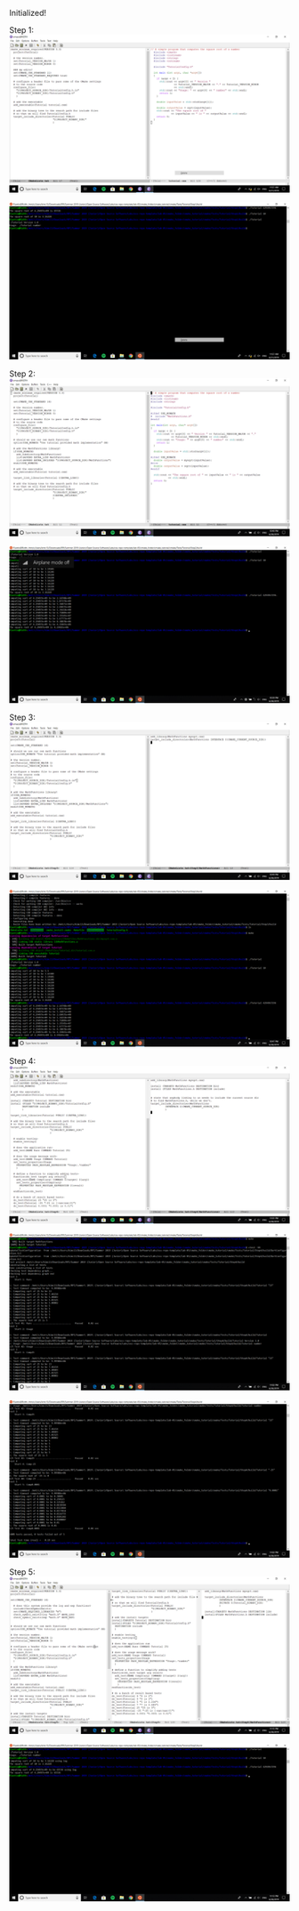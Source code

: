 Initialized!

Step 1: 
![Step 1 Code](pictures/Step1Code.png)

![Step 1 Result](pictures/Step1Output.png)


Step 2: 
![Step 2 Code](pictures/Step2Code.png)

![Step 2 Result](pictures/Step2Output.png)


Step 3: 
![Step 3 Code](pictures/Step3Code.png)

![Step 3 Result](pictures/Step3Output.png)


Step 4: 
![Step 4 Code](pictures/Step4Code.png)

![Step 4 Result](pictures/Step4Output1.png)

![Step 4 Result](pictures/Step4Output2.png)


Step 5:
![Step 5 Code](pictures/Step5Code.png)

![Step 5 Result](pictures/Step5Output.png)
